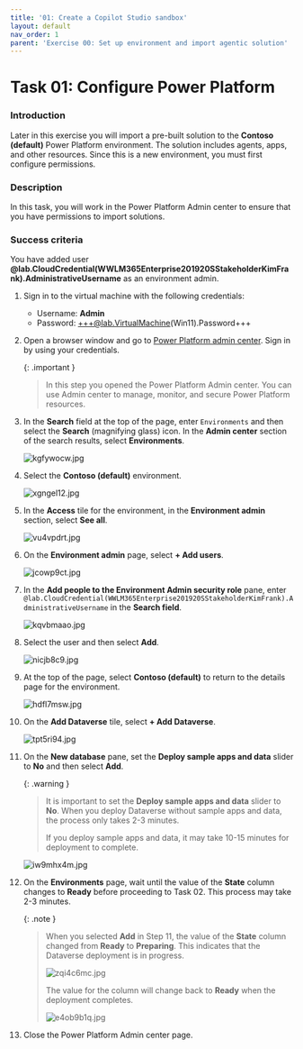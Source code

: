 ```yaml
---
title: '01: Create a Copilot Studio sandbox'
layout: default
nav_order: 1
parent: 'Exercise 00: Set up environment and import agentic solution'
---
```


# Task 01: Configure Power Platform


### Introduction 
Later in this exercise you will import a pre-built solution to the **Contoso (default)** Power Platform environment. The solution includes agents, apps, and other resources. Since this is a new environment, you must first configure permissions.

 
### Description 
In this task, you will work in the Power Platform Admin center to ensure that you have permissions to import solutions.

 
### Success criteria 
You have added user **@lab.CloudCredential(WWLM365Enterprise201920SStakeholderKimFrank).AdministrativeUsername** as an environment admin. 

1. Sign in to the virtual machine with the following credentials: 

    -  Username: **Admin**
    -  Password: +++@lab.VirtualMachine(Win11).Password+++  

1. Open a browser window and go to [Power Platform admin center](aka.ms/ppac). Sign in by using your credentials.

    {: .important }
    > In this step you opened the Power Platform Admin center. You can use Admin center to manage, monitor, and secure Power Platform resources.

1. In the **Search** field at the top of the page, enter `Environments` and then select the **Search** (magnifying glass) icon. In the **Admin center** section of the search results, select **Environments**.

    ![kgfywocw.jpg](../../media/kgfywocw.jpg)

1. Select the **Contoso (default)** environment. 

    ![xgngel12.jpg](../../media/xgngel12.jpg)

1. In the **Access** tile for the environment, in the **Environment admin** section, select **See all**.

    ![vu4vpdrt.jpg](../../media/vu4vpdrt.jpg)

1. On the **Environment admin** page, select **+ Add users**.

    ![jcowp9ct.jpg](../../media/jcowp9ct.jpg)

1. In the **Add people to the Environment Admin security role** pane, enter  `@lab.CloudCredential(WWLM365Enterprise201920SStakeholderKimFrank).AdministrativeUsername` in the **Search field**.

    ![kqvbmaao.jpg](../../media/kqvbmaao.jpg)

1. Select the user and then select **Add**.

    ![nicjb8c9.jpg](../../media/nicjb8c9.jpg)

1. At the top of the page, select **Contoso (default)** to return to the details page for the environment.

    ![hdfl7msw.jpg](../../media/hdfl7msw.jpg)

1. On the **Add Dataverse** tile, select **+ Add Dataverse**.

    ![tpt5ri94.jpg](../../media/tpt5ri94.jpg)

1. On the **New database** pane, set the **Deploy sample apps and data** slider to **No** and then select **Add**.

    {: .warning }
    >  It is important to set the **Deploy sample apps and data** slider to **No**. When you deploy Dataverse without sample apps and data, the process only takes 2-3 minutes. 
    >
    > If you deploy sample apps and data, it may take 10-15 minutes for deployment to complete. 

    ![iw9mhx4m.jpg](../../media/iw9mhx4m.jpg)

1. On the **Environments** page, wait until the value of the **State** column changes to **Ready** before proceeding to Task 02. This process may take 2-3 minutes.

    {: .note }
    > When you selected **Add** in Step 11, the value of the **State** column changed from **Ready** to **Preparing**. This indicates that the Dataverse deployment is in progress. 
    >
    > ![zqi4c6mc.jpg](../../media/zqi4c6mc.jpg)
    >
    > The value for the column will change back to **Ready** when the deployment completes.
    >
    > ![e4ob9b1q.jpg](../../media/e4ob9b1q.jpg)

1. Close the Power Platform Admin center page.